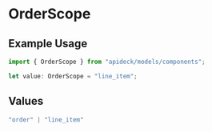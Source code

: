 # OrderScope

## Example Usage

```typescript
import { OrderScope } from "apideck/models/components";

let value: OrderScope = "line_item";
```

## Values

```typescript
"order" | "line_item"
```